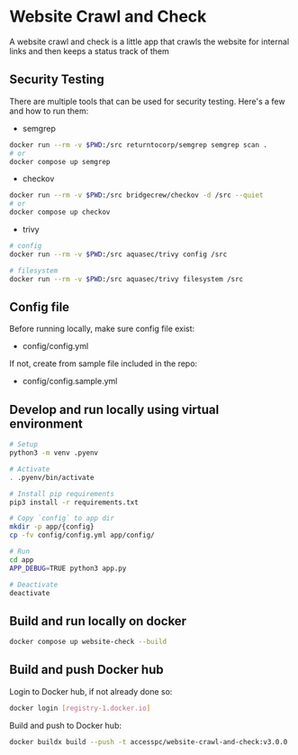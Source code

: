 # Website Crawl and Check

A website crawl and check is a little app that crawls the website for internal links and then keeps a status track of them

## Security Testing

There are multiple tools that can be used for security testing. Here's a few and how to run them:

* semgrep

```bash
docker run --rm -v $PWD:/src returntocorp/semgrep semgrep scan .
# or
docker compose up semgrep
```

* checkov

```bash
docker run --rm -v $PWD:/src bridgecrew/checkov -d /src --quiet
# or
docker compose up checkov
```

* trivy

```bash
# config
docker run --rm -v $PWD:/src aquasec/trivy config /src

# filesystem
docker run --rm -v $PWD:/src aquasec/trivy filesystem /src
```

## Config file

Before running locally, make sure config file exist:

* config/config.yml

If not, create from sample file included in the repo:

* config/config.sample.yml

## Develop and run locally using virtual environment

```bash
# Setup
python3 -m venv .pyenv

# Activate
. .pyenv/bin/activate

# Install pip requirements
pip3 install -r requirements.txt

# Copy `config` to app dir
mkdir -p app/{config}
cp -fv config/config.yml app/config/

# Run
cd app
APP_DEBUG=TRUE python3 app.py

# Deactivate
deactivate
```

## Build and run locally on docker

```bash
docker compose up website-check --build
```

## Build and push Docker hub

Login to Docker hub, if not already done so:

```bash
docker login [registry-1.docker.io]
```

Build and push to Docker hub:

```bash
docker buildx build --push -t accesspc/website-crawl-and-check:v3.0.0 .
```
